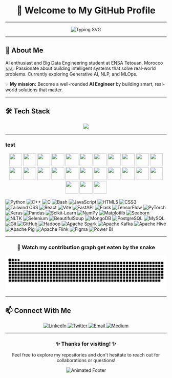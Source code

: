 
# <div align="center">👋 Welcome to My GitHub Profile</div>

--- 

<div align="center">

  ![Typing SVG](https://readme-typing-svg.herokuapp.com?font=Fira+Code&pause=100&color=9C27B0&center=true&vCenter=true&width=435&lines=Data+Engineer;Data+Scientist;Problem+Solver;AI+Enthusiast)
  
</div>

---

## <div align="left">🚀 About Me</div>
AI enthusiast and Big Data Engineering student at ENSA Tetouan, Morocco 🇲🇦. Passionate about building intelligent systems that solve real-world problems. Currently exploring Generative AI, NLP, and MLOps.

💡 **My mission:** Become a well-rounded **AI Engineer** by building smart, real-world solutions that matter.

---

## 🛠️ Tech Stack 

<p align="center">
  <img src="https://skillicons.dev/icons?i=python,cpp,c,bash,js,html,css,tailwindcss,react,vite,fastapi,flask,tensorflow,pytorch,keras,pandas,scikitlearn,numpy,matplotlib,seaborn,nltk,selenium,beautifulsoup,mongodb,postgres,mysql,git,github,hadoop,spark,kafka,hive,pig,flink,figma,powerbi" />
</p>

----

### test 


<p align="center">
  <img src="https://cdn.jsdelivr.net/gh/devicons/devicon/icons/python/python-original.svg" width="40" height="40" />
  <img src="https://cdn.jsdelivr.net/gh/devicons/devicon/icons/cplusplus/cplusplus-original.svg" width="40" height="40" />
  <img src="https://cdn.jsdelivr.net/gh/devicons/devicon/icons/c/c-original.svg" width="40" height="40" />
  <img src="https://cdn.jsdelivr.net/gh/devicons/devicon/icons/bash/bash-original.svg" width="40" height="40" />
  <img src="https://cdn.jsdelivr.net/gh/devicons/devicon/icons/javascript/javascript-original.svg" width="40" height="40" />
  <img src="https://cdn.jsdelivr.net/gh/devicons/devicon/icons/html5/html5-original.svg" width="40" height="40" />
  <img src="https://cdn.jsdelivr.net/gh/devicons/devicon/icons/css3/css3-original.svg" width="40" height="40" />
  <img src="https://cdn.jsdelivr.net/gh/devicons/devicon/icons/tailwindcss/tailwindcss-plain.svg" width="40" height="40" />
  <img src="https://cdn.jsdelivr.net/gh/devicons/devicon/icons/react/react-original.svg" width="40" height="40" />
  <img src="https://cdn.jsdelivr.net/gh/devicons/devicon/icons/vite/vite-original.svg" width="40" height="40" />
  <img src="https://cdn.jsdelivr.net/gh/devicons/devicon/icons/fastapi/fastapi-original.svg" width="40" height="40" />
  <img src="https://cdn.jsdelivr.net/gh/devicons/devicon/icons/flask/flask-original.svg" width="40" height="40" />
  <img src="https://cdn.jsdelivr.net/gh/devicons/devicon/icons/tensorflow/tensorflow-original.svg" width="40" height="40" />
  <img src="https://cdn.jsdelivr.net/gh/devicons/devicon/icons/pytorch/pytorch-original.svg" width="40" height="40" />
  <img src="https://cdn.jsdelivr.net/gh/devicons/devicon/icons/keras/keras-original.svg" width="40" height="40" />
  <img src="https://cdn.jsdelivr.net/gh/devicons/devicon/icons/pandas/pandas-original.svg" width="40" height="40" />
  <img src="https://cdn.jsdelivr.net/gh/devicons/devicon/icons/numpy/numpy-original.svg" width="40" height="40" />
  <img src="https://cdn.jsdelivr.net/gh/devicons/devicon/icons/git/git-original.svg" width="40" height="40" />
  <img src="https://cdn.jsdelivr.net/gh/devicons/devicon/icons/github/github-original.svg" width="40" height="40" />
  <img src="https://cdn.jsdelivr.net/gh/devicons/devicon/icons/mongodb/mongodb-original.svg" width="40" height="40" />
  <img src="https://cdn.jsdelivr.net/gh/devicons/devicon/icons/postgresql/postgresql-original.svg" width="40" height="40" />
  <img src="https://cdn.jsdelivr.net/gh/devicons/devicon/icons/mysql/mysql-original.svg" width="40" height="40" />
  <img src="https://cdn.jsdelivr.net/gh/devicons/devicon/icons/hadoop/hadoop-original.svg" width="40" height="40" />
  <img src="https://cdn.jsdelivr.net/gh/devicons/devicon/icons/apachekafka/apachekafka-original.svg" width="40" height="40" />
  <img src="https://cdn.jsdelivr.net/gh/devicons/devicon/icons/apachespark/apachespark-original.svg" width="40" height="40" />
</p>



<img src="https://cdn-icons-png.flaticon.com/512/5968/5968350.png" alt="Python" width="40" />
<img src="https://cdn-icons-png.flaticon.com/512/6132/6132222.png" alt="C++" width="40" />
<img src="https://cdn-icons-png.flaticon.com/512/6132/6132230.png" alt="C" width="40" />
<img src="https://cdn-icons-png.flaticon.com/512/919/919825.png" alt="Bash" width="40" />
<img src="https://cdn-icons-png.flaticon.com/512/5968/5968292.png" alt="JavaScript" width="40" />
<img src="https://cdn-icons-png.flaticon.com/512/732/732212.png" alt="HTML5" width="40" />
<img src="https://cdn-icons-png.flaticon.com/512/732/732190.png" alt="CSS3" width="40" />
<img src="https://cdn-icons-png.flaticon.com/512/5968/5968672.png" alt="Tailwind CSS" width="40" />
<img src="https://cdn-icons-png.flaticon.com/512/919/919851.png" alt="React" width="40" />
<img src="https://cdn-icons-png.flaticon.com/512/5968/5968677.png" alt="Vite" width="40" />
<img src="https://cdn-icons-png.flaticon.com/512/3256/3256013.png" alt="FastAPI" width="40" />
<img src="https://cdn-icons-png.flaticon.com/512/888/888857.png" alt="Flask" width="40" />
<img src="https://cdn-icons-png.flaticon.com/512/919/919851.png" alt="TensorFlow" width="40" />
<img src="https://cdn-icons-png.flaticon.com/512/226/226295.png" alt="PyTorch" width="40" />
<img src="https://cdn-icons-png.flaticon.com/512/888/888860.png" alt="Keras" width="40" />
<img src="https://cdn-icons-png.flaticon.com/512/906/906324.png" alt="Pandas" width="40" />
<img src="https://cdn-icons-png.flaticon.com/512/773/773661.png" alt="Scikit‑Learn" width="40" />
<img src="https://cdn-icons-png.flaticon.com/512/889/889162.png" alt="NumPy" width="40" />
<img src="https://cdn-icons-png.flaticon.com/512/219/219970.png" alt="Matplotlib" width="40" />
<img src="https://cdn-icons-png.flaticon.com/512/3445/3445463.png" alt="Seaborn" width="40" />
<img src="https://cdn-icons-png.flaticon.com/512/226/226777.png" alt="NLTK" width="40" />
<img src="https://cdn-icons-png.flaticon.com/512/888/888853.png" alt="Selenium" width="40" />
<img src="https://cdn-icons-png.flaticon.com/512/4715/4715745.png" alt="BeautifulSoup" width="40" />
<img src="https://cdn-icons-png.flaticon.com/512/5968/5968670.png" alt="MongoDB" width="40" />
<img src="https://cdn-icons-png.flaticon.com/512/5968/5968342.png" alt="PostgreSQL" width="40" />
<img src="https://cdn-icons-png.flaticon.com/512/5968/5968341.png" alt="MySQL" width="40" />
<img src="https://cdn-icons-png.flaticon.com/512/2111/2111288.png" alt="Git" width="40" />
<img src="https://cdn-icons-png.flaticon.com/512/25/25231.png" alt="GitHub" width="40" />
<img src="https://cdn-icons-png.flaticon.com/512/888/888847.png" alt="Hadoop" width="40" />
<img src="https://cdn-icons-png.flaticon.com/512/5968/5968673.png" alt="Apache Spark" width="40" />
<img src="https://cdn-icons-png.flaticon.com/512/5968/5968656.png" alt="Apache Kafka" width="40" />
<img src="https://cdn-icons-png.flaticon.com/512/5968/5968676.png" alt="Apache Hive" width="40" />
<img src="https://cdn-icons-png.flaticon.com/512/5968/5968663.png" alt="Apache Pig" width="40" />
<img src="https://cdn-icons-png.flaticon.com/512/5968/5968649.png" alt="Apache Flink" width="40" />
<img src="https://cdn-icons-png.flaticon.com/512/5968/5968650.png" alt="Figma" width="40" />
<img src="https://cdn-icons-png.flaticon.com/512/732/732124.png" alt="Power BI" width="40" />



---


<div align="center">
  
  ### 🐍 Watch my contribution graph get eaten by the snake
 
</div>

<picture>


  <source media="(prefers-color-scheme: dark)" srcset="https://raw.githubusercontent.com/bensbehChaimae/bensbehChaimae/output/github-snake-dark.svg" />
  <source media="(prefers-color-scheme: light)" srcset="https://raw.githubusercontent.com/bensbehChaimae/bensbehChaimae/output/github-snake.svg" />
  <img alt="github-snake" src="https://raw.githubusercontent.com/bensbehChaimae/bensbehChaimae/output/github-snake.svg" />
</picture>

---



## <div align="left">📫 Connect With Me</div>

<div align="center">
  <a href="https://linkedin.com/in/yourlinkedin" target="_blank">
    <img src="https://img.shields.io/badge/LinkedIn-0077B5?style=for-the-badge&logo=linkedin&logoColor=white" alt="LinkedIn"/>
  </a>
  <a href="https://twitter.com/yourtwitter" target="_blank">
    <img src="https://img.shields.io/badge/Twitter-1DA1F2?style=for-the-badge&logo=twitter&logoColor=white" alt="Twitter"/>
  </a>
  <a href="mailto:your.email@example.com" target="_blank">
    <img src="https://img.shields.io/badge/Email-D14836?style=for-the-badge&logo=gmail&logoColor=white" alt="Email"/>
  </a>
  <a href="https://medium.com/@yourusername" target="_blank">
    <img src="https://img.shields.io/badge/Medium-12100E?style=for-the-badge&logo=medium&logoColor=white" alt="Medium"/>
  </a>
</div>

--- 

<div align="center">
  <h3>✨ Thanks for visiting! ✨</h3>
  <p>Feel free to explore my repositories and don't hesitate to reach out for collaborations or questions!</p>
  
  ![Animated Footer](https://capsule-render.vercel.app/api?type=waving&color=9C27B0&height=120&section=footer)
</div>
